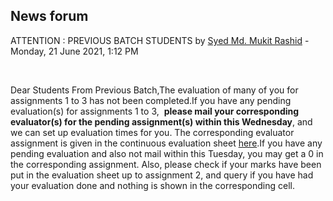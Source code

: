 <h2>News forum</h2><a href="https://moodle.cse.buet.ac.bd/user/view.php?id=1878&course=567"></a>
ATTENTION : PREVIOUS BATCH STUDENTS
by <a href="https://moodle.cse.buet.ac.bd/user/view.php?id=1878&course=567">Syed Md. Mukit Rashid</a> - Monday, 21 June 2021, 1:12 PM


 

Dear Students From Previous Batch,The evaluation of many of you for assignments 1 to 3 has not been completed.If you have any pending evaluation(s) for assignments 1 to 3,  <b>please mail your corresponding evaluator(s) for the pending assignment(s) within this Wednesday</b>, and we can set up evaluation times for you. The corresponding evaluator assignment is given in the continuous evaluation sheet <a href="https://docs.google.com/spreadsheets/d/e/2PACX-1vSptTUH22sMJJw2t7Go56HrEPA92sfWKaXlO1rZcaNEYhcWj4IcIVTb5OmMMvdonHTd81qQGrsZ1TXA/pubhtml?gid=0&single=true">here</a>.If you have any pending evaluation and also not mail within this Tuesday, you may get a 0 in the corresponding assignment. Also, please check if your marks have been put in the evaluation sheet up to assignment 2, and query if you have had your evaluation done and nothing is shown in the corresponding cell.






